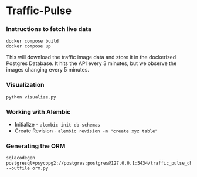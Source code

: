 # Traffic-Pulse

### Instructions to fetch live data
```
docker compose build
docker compose up
```
This will download the traffic image data and store it in the dockerized Postgres Database. It hits the API every 3 minutes, but we observe the images changing every 5 minutes.

### Visualization
```
python visualize.py
```

### Working with Alembic
* Initialize - `alembic init db-schemas`
* Create Revision - `alembic revision -m "create xyz table"`

### Generating the ORM
```
sqlacodegen postgresql+psycopg2://postgres:postgres@127.0.0.1:5434/traffic_pulse_db --outfile orm.py
```
